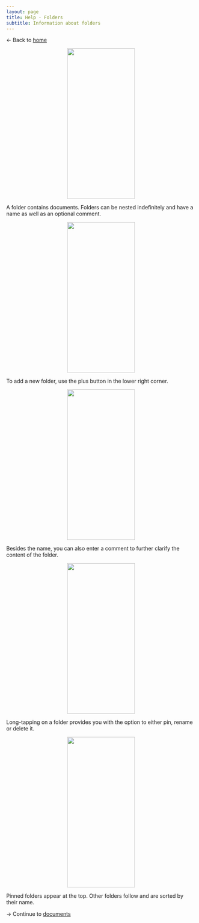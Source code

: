 ```yaml
---
layout: page
title: Help - Folders
subtitle: Information about folders
---
```

← Back to [home](https://athena.devsmn.de/app_help_home/)

<div class="container" align="center">
    <img src="../assets/img/folders1.jpg" width="180" height="400" />
    <p align="left">
        A folder contains documents. Folders can be nested indefinitely and have a name as well as an optional comment. 
    </p>
</div>

<div class="container" align="center">
    <img src="../assets/img/folders2.jpg" width="180" height="400" />
    <p align="left">
        To add a new folder, use the plus button in the lower right corner.
    </p>
</div>

<div class="container" align="center">
    <img src="../assets/img/folders3.jpg" width="180" height="400" />
    <p align="left">
        Besides the name, you can also enter a comment to further clarify the content of the folder.
    </p>
</div>

<div class="container" align="center">
    <img src="../assets/img/folders4.jpg" width="180" height="400" />
    <p align="left">
       Long-tapping on a folder provides you with the option to either pin, rename or delete it.
    </p>
</div>

<div class="container" align="center">
    <img src="../assets/img/folders5.jpg" width="180" height="400" />
    <p align="left">
      Pinned folders appear at the top. Other folders follow and are sorted by their name.
    </p>
</div>


→ Continue to [documents](https://athena.devsmn.de/app_help_documents/)
